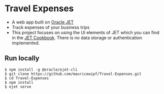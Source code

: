 # Travel Expenses

- A web app built on [Oracle JET](http://www.oracle.com/webfolder/technetwork/jet/index.html)
- Track expenses of your business trips
- This project focuses on using the UI elements of JET which you can find in the [JET Cookbook](http://www.oracle.com/webfolder/technetwork/jet/jetCookbook.html). There is no data storage or authentication implemented.

## Run locally

```
$ npm install -g @oracle/ojet-cli
$ git clone https://github.com/mauricewipf/Travel-Expenses.git
$ cd Travel-Expenses
$ npm install
$ ojet serve
```
